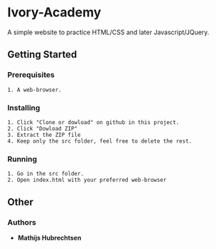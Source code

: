 # Ivory-Academy

A simple website to practice HTML/CSS and later Javascript/JQuery.

## Getting Started

### Prerequisites

```
1. A web-browser.
```

### Installing

```
1. Click "Clone or dowload" on github in this project.
2. Click "Dowload ZIP"
3. Extract the ZIP file
4. Keep only the src folder, feel free to delete the rest.
```

### Running

```
1. Go in the src folder.
2. Open index.html with your preferred web-browser
```

## Other

### Authors

* **Mathijs Hubrechtsen**
